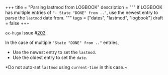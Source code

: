 +++
title = "Parsing lastmod from LOGBOOK"
description = """
  If LOGBOOK has multiple entries of `"- State "DONE" from .."`, use the
  newest entry to parse the `lastmod` date from.
  """
tags = ["dates", "lastmod", "logbook"]
draft = false
+++

`ox-hugo` Issue #[203](https://github.com/kaushalmodi/ox-hugo/issues/203)

In the case of multiple `"State "DONE" from .."` entries,

-   Use the newest entry to set the `lastmod`.
-   Use the oldest entry to set the `date`.

\*Do not auto-set `lastmod` using `current-time` in this case.~
